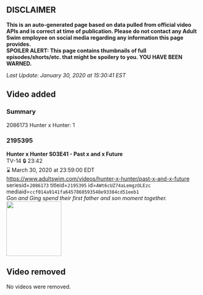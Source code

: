 ## DISCLAIMER
**This is an auto-generated page based on data pulled from official video APIs and is correct at time of publication. Please do not contact any Adult Swim employee on social media regarding any information this page provides.**  
**SPOILER ALERT: This page contains thumbnails of full episodes/shorts/etc. that might be spoilery to you. YOU HAVE BEEN WARNED.**  

_Last Update: January 30, 2020 at 15:30:41 EST_
## Video added
### Summary
2086173 Hunter x Hunter: 1  
### 2195395
**Hunter x Hunter S03E41 - Past x and x Future**  
TV-14 🔒 23:42  
⌛ March 30, 2020 at 23:59:00 EDT  
https://www.adultswim.com/videos/hunter-x-hunter/past-x-and-x-future  
seriesid=`2086173` titleid=`2195395` id=`AWt6cUZ74aLemgzOLEzc` mediaid=`ccf014a9141fa6457868593548e93384cd51eeb1`  
_Gon and Ging spend their first father and son moment together._  
<a href="https://i.cdn.turner.com/adultswim/big/image-upload/thumbnails/thumb-2_image-156112734655812.jpg"><img src="https://i.cdn.turner.com/adultswim/big/image-upload/thumbnails/thumb-2_image-156112734655812.jpg" height="144px" /></a>
## Video removed
No videos were removed.  
